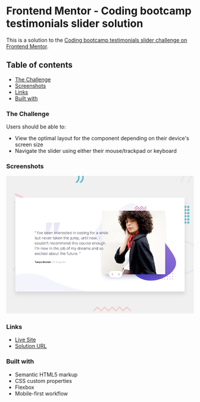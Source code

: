 # Frontend Mentor - Coding bootcamp testimonials slider solution

This is a solution to the [Coding bootcamp testimonials slider challenge on Frontend Mentor](https://www.frontendmentor.io/challenges/coding-bootcamp-testimonials-slider-4FNyLA8JL). 


## Table of contents

- [The Challenge](#the-challenge)
- [Screenshots](#screenshots)
- [Links](#links)
- [Built with](#built-with)


### The Challenge

Users should be able to:

- View the optimal layout for the component depending on their device's screen size
- Navigate the slider using either their mouse/trackpad or keyboard

### Screenshots

![alt text](design/desktop-preview.jpg)


### Links

- [Live Site]()
- [Solution URL]()

### Built with

- Semantic HTML5 markup
- CSS custom properties
- Flexbox
- Mobile-first workflow